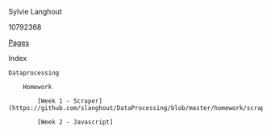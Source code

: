 Sylvie Langhout 

10792368

[Pages](https://slanghout.github.io/DataProcessing/)

Index

	Dataprocessing
		
		Homework
		
			[Week 1 - Scraper](https://github.com/slanghout/DataProcessing/blob/master/homework/scraper/tvscraper.py)

			[Week 2 - Javascript]

